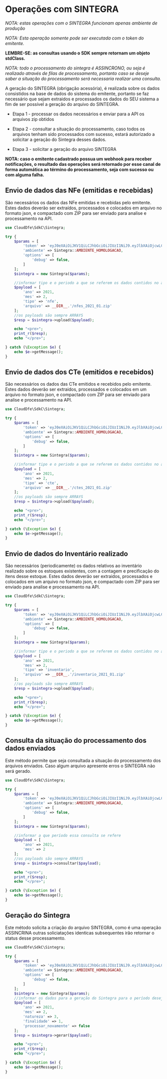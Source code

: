 # Operações com SINTEGRA

*NOTA: estas operações com o SINTEGRA funcionam apenas ambiente de produção*

*NOTA: Esta operação somente pode ser executada com o token do emitente.*

**LEMBRE-SE: as consultas usando o SDK sempre retornam um objeto stdClass.**

*NOTA: todo o processamento do sintegra é ASSINCRONO, ou seja é realizado através de filas de processamento, portanto caso se deseje saber a situação do processamento será necessaria realizar uma consulta.*

A geração do SINTEGRA (obrigação acessória), é realizada sobre os dados consistidos na base de dados do sistema do emitente, portanto se faz necessário que sejam extraidos e processados os dados do SEU sistema a fim de ser possível a geração do arquivo do SINTEGRA.

- Etapa 1 - processar os dados necessários e enviar para a API os arquivos zip obtidos
        
- Etapa 2 - consultar a situação do processamento, caso todos os arquivos tenham sido processados com sucesso, estará autorizado a solicitar a geração do Sintegra desses dados. 

- Etapa 3 - solicitar a geração do arquivo SINTEGRA

**NOTA: caso o emitente cadastrado possua um webhook para receber notificações, o resultado das operações será retornado por esse canal de forma automática ao término do processamento, seja com sucesso ou com alguma falha.** 

## Envio de dados das NFe (emitidas e recebidas) 

São necessários os dados das NFe emitidas e recebidas pelo emitente.
Estes dados deverão ser extraídos, processados e colocados em arquivo no formato json, e compactado com ZIP para ser enviado para analise e processamento na API.

```php
use CloudDfe\SdkC\Sintegra;

try {
    $params = [
        'token' => 'eyJ0eXAiOiJKV1QiLCJhbGciOiJIUzI1NiJ9.eyJlbXAiOjcwLCJ1c3IiOiIyIiwidHAiOjIsImlhdCI6MTU4MDkzNzM3MH0.KvSUt2x8qcu4Rtp2XNTOINqR',
        'ambiente' => Sintegra::AMBIENTE_HOMOLOGACAO,
        'options' => [
            'debug' => false,
        ]
    ];
    $sintegra = new Sintegra($params);

    //informar tipo e o periodo a que se referem os dados contidos no arquivo zip
    $payload = [
        'ano' => 2021,
        'mes' => 2,
        'tipo' => 'nfe',
        'arquivo' => __DIR__.'/nfes_2021_01.zip'
    ];
    //os payloads são sempre ARRAYS
    $resp = $sintegra->upload($payload);

    echo "<pre>";
    print_r($resp);
    echo "</pre>";

} catch (\Exception $e) {
    echo $e->getMessage();
}

```


## Envio de dados dos CTe (emitidos e recebidos)

São necessários os dados das CTe emitidos e recebidos pelo emitente.
Estes dados deverão ser extraidos, processados e colocados em um arquivo no formato json, e compactado com ZIP para ser enviado para analise e processamento na API.

```php
use CloudDfe\SdkC\Sintegra;

try {
    $params = [
        'token' => 'eyJ0eXAiOiJKV1QiLCJhbGciOiJIUzI1NiJ9.eyJlbXAiOjcwLCJ1c3IiOiIyIiwidHAiOjIsImlhdCI6MTU4MDkzNzM3MH0.KvSUt2x8qcu4Rtp2XNTOINqR',
        'ambiente' => Sintegra::AMBIENTE_HOMOLOGACAO,
        'options' => [
            'debug' => false,
        ]
    ];
    $sintegra = new Sintegra($params);

    //informar tipo e o periodo a que se referem os dados contidos no arquivo zip
    $payload = [
        'ano' => 2021,
        'mes' => 2,
        'tipo' => 'cte',
        'arquivo' => __DIR__.'/ctes_2021_01.zip'
    ];
    //os payloads são sempre ARRAYS
    $resp = $sintegra->upload($payload);

    echo "<pre>";
    print_r($resp);
    echo "</pre>";

} catch (\Exception $e) {
    echo $e->getMessage();
}
``` 
## Envio de dados do Inventário realizado

São necessários (periodicamente) os dados relativos ao inventário realizado sobre os estoques existentes, com a contagem e precificação do itens desse estoque.
Estes dados deverão ser extraidos, processados e colocados em um arquivo no formato json, e compactado com ZIP para ser enviado para analise e processamento na API.

```php
use CloudDfe\SdkC\Sintegra;

try {
    $params = [
        'token' => 'eyJ0eXAiOiJKV1QiLCJhbGciOiJIUzI1NiJ9.eyJlbXAiOjcwLCJ1c3IiOiIyIiwidHAiOjIsImlhdCI6MTU4MDkzNzM3MH0.KvSUt2x8qcu4Rtp2XNTOINqR',
        'ambiente' => Sintegra::AMBIENTE_HOMOLOGACAO,
        'options' => [
            'debug' => false,
        ]
    ];
    $sintegra = new Sintegra($params);

    //informar tipo e o periodo a que se referem os dados contidos no arquivo zip
    $payload = [
        'ano' => 2021,
        'mes' => 2,
        'tipo' => 'inventario',
        'arquivo' => __DIR__.'/inventario_2021_01.zip'
    ];
    //os payloads são sempre ARRAYS
    $resp = $sintegra->upload($payload);

    echo "<pre>";
    print_r($resp);
    echo "</pre>";

} catch (\Exception $e) {
    echo $e->getMessage();
}
```

## Consulta da situação do processamento dos dados enviados

Este método permite que seja consultada a situação do processamento dos arquivos enviados. Caso algum arquivo apresente erros o SINTEGRA não será gerado.

```php
use CloudDfe\SdkC\Sintegra;

try {
    $params = [
        'token' => 'eyJ0eXAiOiJKV1QiLCJhbGciOiJIUzI1NiJ9.eyJlbXAiOjcwLCJ1c3IiOiIyIiwidHAiOjIsImlhdCI6MTU4MDkzNzM3MH0.KvSUt2x8qcu4Rtp2XNTOINqR',
        'ambiente' => Sintegra::AMBIENTE_HOMOLOGACAO,
        'options' => [
            'debug' => false,
        ]
    ];
    $sintegra = new Sintegra($params);

    //informar a que período essa consulta se refere
    $payload = [
        'ano' => 2021,
        'mes' => 2
    ];
    //os payloads são sempre ARRAYS
    $resp = $sintegra->consultar($payload);

    echo "<pre>";
    print_r($resp);
    echo "</pre>";

} catch (\Exception $e) {
    echo $e->getMessage();
}
```

## Geração do Sintegra

Este método solicita a criação do arquivo SINTEGRA, como é uma operação ASSINCRINA outras soliciatações identicas subsequentes irão retornar o status desse processamento.

```php
use CloudDfe\SdkC\Sintegra;

try {
    $params = [
        'token' => 'eyJ0eXAiOiJKV1QiLCJhbGciOiJIUzI1NiJ9.eyJlbXAiOjcwLCJ1c3IiOiIyIiwidHAiOjIsImlhdCI6MTU4MDkzNzM3MH0.KvSUt2x8qcu4Rtp2XNTOINqR',
        'ambiente' => Sintegra::AMBIENTE_HOMOLOGACAO,
        'options' => [
            'debug' => false,
        ]
    ];
    $sintegra = new Sintegra($params);
    //informar os dados para a geração do Sintegra para o período desejado
    $payload = [
        'ano' => 2021,
        'mes' => 2,
        'natureza' => 3,
        'finalidade' => 1,
        'processar_novamente' => false
    ];
    $resp = $sintegra->gerar($payload);

    echo "<pre>";
    print_r($resp);
    echo "</pre>";

} catch (\Exception $e) {
    echo $e->getMessage();
}
```
